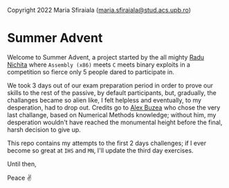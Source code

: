 Copyright 2022 Maria Sfiraiala (maria.sfiraiala@stud.acs.upb.ro)

# Summer Advent

Welcome to Summer Advent, a project started by the all mighty [Radu Nichita](https://github.com/RaduNichita)
where `Assembly (x86)` meets `C` meets binary exploits in a competition so fierce
only 5 people dared to participate in.

We took 3 days out of our exam preparation period in order to prove our skills
to the rest of the passive, by default participants, but, gradually, the challanges
became so alien like, I felt helpless and eventually, to my desperation, had to
drop out. Credits go to [Alex Buzea](https://github.com/alexandrubuzea) who chose the very last challange, based
on Numerical Methods knowledge; without him, my desperation wouldn't have reached
the monumental height before the final, harsh decision to give up.

This repo contains my attempts to the first 2 days challenges; if I ever become
so great at `IHS` and `MN`, I'll update the third day exercises.

Until then,

Peace :v:
